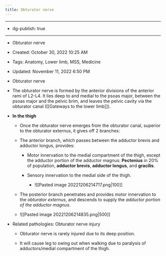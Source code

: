 ```yaml
---
title: Obturator nerve
---
```


- --

- dg-publish: true

- --

- Obturator nerve

- Created: October 30, 2022 10:25 AM

- Tags: Anatomy, Lower limb, MSS, Medicine

- Updated: November 11, 2022 6:50 PM

- Obturator nerve

- The obturator nerve is formed by the anterior divisions of the anterior rami of L2-L4. It lies deep to and medial to the psoas major, between the psoas major and the pelvic brim, and leaves the pelvic cavity via the obturator canal ([[Gateways to the lower limb]]).

- ************************In the thigh************************
	 - Once the obturator nerve emerges from the obturator canal, superior to the obturator externus, it gives off 2 branches:

	 - The anterior branch, which passes between the adductor brevis and adductor longus, provides:
		 - Motor innervation to the medial compartment of the thigh, except the adductor portion of the adductor magnus: **Pectenius** in 20% of population, **adductor brevis**, **adductor longus**, and **gracilis**.

		 - Sensory innervation to the medial side of the thigh.
			 - ![[Pasted image 20221206214717.png|100]]

	 - The posterior branch penetrates and provides motor innervation to the *obturator externus*, and descends to supply the *adductor portion of the adductor magnus*.

	 - ![[Pasted image 20221206214835.png|500]]

- Related pathologies: Obturator nerve injury
	 - Obturator nerve is rarely injured due to its deep position.

	 - It will cause leg to swing out when walking due to paralysis of adductors/medial compartment of the thigh.
